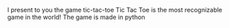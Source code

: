 I present to you the game tic-tac-toe
Tic Tac Toe is the most recognizable game in the world! 
The game is made in python 
